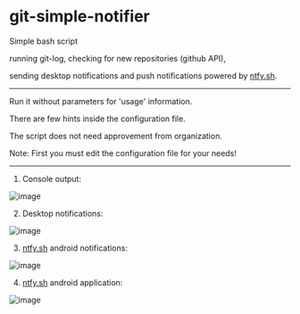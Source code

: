 # git-simple-notifier
Simple bash script 

running git-log, checking for new repositories (github API), 

sending desktop notifications and push notifications powered by [ntfy.sh](ntfy.sh).

---

Run it without parameters for 'usage' information. 

There are few hints inside the configuration file.

The script does not need approvement from organization.

Note: First you must edit the configuration file for your needs!

---

1. Console output:

![image](https://user-images.githubusercontent.com/56994434/188336322-129d039e-2c15-49c2-a0f8-7e2029f5f64b.png)


2. Desktop notifications:

![image](https://user-images.githubusercontent.com/56994434/188336327-246643e9-d6c3-438c-9eda-9d1fce7683f4.png)


3. [ntfy.sh](ntfy.sh) android notifications:

![image](https://user-images.githubusercontent.com/56994434/188336329-8c54604a-049d-4b92-96bc-b578387a70fd.png)


4. [ntfy.sh](ntfy.sh) android application:

![image](https://user-images.githubusercontent.com/56994434/188336331-6b7e1ec1-fa12-47ba-a05a-9f4b4186d078.png)
